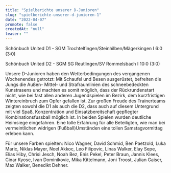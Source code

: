```yaml
---
title: "Spielberichte unserer D-Junioren"
slug: "spielberichte-unserer-d-junioren-1"
date: "2022-04-07"
promote: false
createdAt: "null"
teaser: ""
---
```

Schönbuch United D1 - SGM Trochtelfingen/Steinhilben/Mägerkingen I 6:0 (3:0)


Schönbuch United D2 - SGM SG Reutlingen/SV Rommelsbach I 10:0 (3:0)



Unsere D-Junioren haben den Wetterbedingungen des vergangenen Wochenendes getrotzt: Mit Schaufel und Besen ausgerüstet, befreiten die Jungs die Außen- Mittel- und Strafraumlinien des schneebedeckten Kunstrasens und machten es somit möglich, dass der Rückrundenstart nicht, wie bei fast allen anderen Jugendspielen im Bezirk, dem kurzfristigen Wintereinbruch zum Opfer gefallen ist. Zur großen Freude des Trainerteams zeigten sowohl die D1 als auch die D2, dass auch auf diesem Untergrund mit viel Spaß, Konzentration und Einsatzbereitschaft gepflegter Kombinationsfussball möglich ist. In beiden Spielen wurden deutliche Heimsiege eingefahren. Eine tolle Erfahrung für alle Beteiligten, wie man bei vermeintlichen widrigen (Fußball)Umständen eine tollen Samstagvormittag erleben kann.


Für unsere Farben spielten: Nico Wagner, David Schmid, Ben Paetzold, Luka Maric, Niklas Mayer, Noel Akkoc, Leo Filipovic, Linas Walker, Elay Sepe, Elias Hiby, Chrisi Jesch, Noah Bez, Enis Pekel, Peter Braun, Jannis Klees, Cinar Kyose, Ivan Dominikovic, Mika Kittelmann, Joni Troost, Julian Gaiser, Max Walker, Benedikt Dehner.
